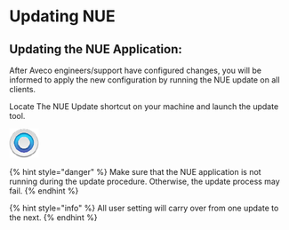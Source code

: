 # Updating NUE

## Updating the NUE Application:

After Aveco engineers/support have configured changes, you will be informed to apply the new configuration by running the NUE update on all clients.

Locate The NUE Update shortcut on your machine and launch the update tool.

![NUE Update Icon](../.gitbook/assets/nue_update.PNG)

{% hint style="danger" %}
Make sure that the NUE application is not running during the update procedure. Otherwise, the update process may fail.
{% endhint %}

{% hint style="info" %}
All user setting will carry over from one update to the next.
{% endhint %}

